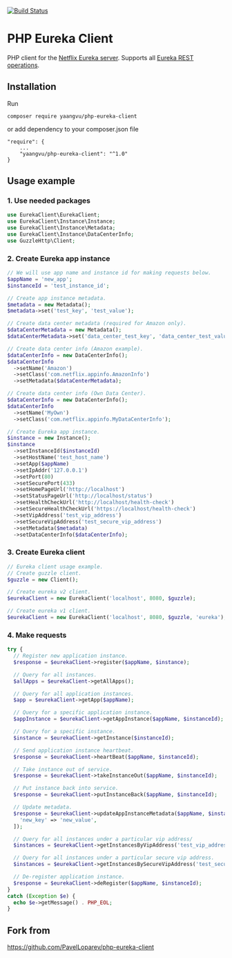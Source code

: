 [![Build Status](https://travis-ci.org/PavelLoparev/php-eureka-client.svg?branch=master)](https://travis-ci.org/PavelLoparev/php-eureka-client)

# PHP Eureka Client

PHP client for the [Netflix Eureka server](https://github.com/Netflix/eureka). Supports all [Eureka REST operations](https://github.com/Netflix/eureka/wiki/Eureka-REST-operations).

## Installation
Run
```
composer require yaangvu/php-eureka-client
```
or add dependency to your composer.json file
```
"require": {
    ...
    "yaangvu/php-eureka-client": "^1.0"
}

```
## Usage example
### 1. Use needed packages
```php
use EurekaClient\EurekaClient;
use EurekaClient\Instance\Instance;
use EurekaClient\Instance\Metadata;
use EurekaClient\Instance\DataCenterInfo;
use GuzzleHttp\Client;
```
### 2. Create Eureka app instance
```php
// We will use app name and instance id for making requests below.
$appName = 'new_app';
$instanceId = 'test_instance_id';

// Create app instance metadata.
$metadata = new Metadata();
$metadata->set('test_key', 'test_value');

// Create data center metadata (required for Amazon only).
$dataCenterMetadata = new Metadata();
$dataCenterMetadata->set('data_center_test_key', 'data_center_test_value');

// Create data center info (Amazon example).
$dataCenterInfo = new DataCenterInfo();
$dataCenterInfo
  ->setName('Amazon')
  ->setClass('com.netflix.appinfo.AmazonInfo')
  ->setMetadata($dataCenterMetadata);

// Create data center info (Own Data Center).
$dataCenterInfo = new DataCenterInfo();
$dataCenterInfo
  ->setName('MyOwn')
  ->setClass('com.netflix.appinfo.MyDataCenterInfo');

// Create Eureka app instance.
$instance = new Instance();
$instance
  ->setInstanceId($instanceId)
  ->setHostName('test_host_name')
  ->setApp($appName)
  ->setIpAddr('127.0.0.1')
  ->setPort(80)
  ->setSecurePort(433)
  ->setHomePageUrl('http://localhost')
  ->setStatusPageUrl('http://localhost/status')
  ->setHealthCheckUrl('http://localhost/health-check')
  ->setSecureHealthCheckUrl('https://localhost/health-check')
  ->setVipAddress('test_vip_address')
  ->setSecureVipAddress('test_secure_vip_address')
  ->setMetadata($metadata)
  ->setDataCenterInfo($dataCenterInfo);
```
### 3. Create Eureka client
```php
// Eureka client usage example.
// Create guzzle client.
$guzzle = new Client();

// Create eureka v2 client.
$eurekaClient = new EurekaClient('localhost', 8080, $guzzle);

// Create eureka v1 client.
$eurekaClient = new EurekaClient('localhost', 8080, $guzzle, 'eureka');
```
### 4. Make requests
```php
try {
  // Register new application instance.
  $response = $eurekaClient->register($appName, $instance);

  // Query for all instances.
  $allApps = $eurekaClient->getAllApps();

  // Query for all application instances.
  $app = $eurekaClient->getApp($appName);

  // Query for a specific application instance.
  $appInstance = $eurekaClient->getAppInstance($appName, $instanceId);

  // Query for a specific instance.
  $instance = $eurekaClient->getInstance($instanceId);

  // Send application instance heartbeat.
  $response = $eurekaClient->heartBeat($appName, $instanceId);

  // Take instance out of service.
  $response = $eurekaClient->takeInstanceOut($appName, $instanceId);

  // Put instance back into service.
  $response = $eurekaClient->putInstanceBack($appName, $instanceId);

  // Update metadata.
  $response = $eurekaClient->updateAppInstanceMetadata($appName, $instanceId, [
    'new_key' => 'new_value',
  ]);

  // Query for all instances under a particular vip address/
  $instances = $eurekaClient->getInstancesByVipAddress('test_vip_address');

  // Query for all instances under a particular secure vip address.
  $instances = $eurekaClient->getInstancesBySecureVipAddress('test_secure_vip_address');

  // De-register application instance.
  $response = $eurekaClient->deRegister($appName, $instanceId);
}
catch (Exception $e) {
  echo $e->getMessage() . PHP_EOL;
}
```
## Fork from
https://github.com/PavelLoparev/php-eureka-client
